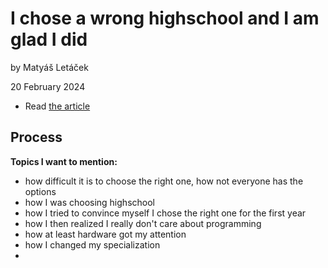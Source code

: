# I chose a wrong highschool and I am glad I did

by Matyáš Letáček

20 February 2024

- Read [the article](…) <!-- index.md -->

## Process

**Topics I want to mention:**
- how difficult it is to choose the right one, how not everyone has the options
- how I was choosing highschool
- how I tried to convince myself I chose the right one for the first year
- how I then realized I really don't care about programming
- how at least hardware got my attention
- how I changed my specialization
- 
